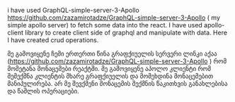 i have used GraphQL-simple-server-3-Apollo  https://github.com/zazamirotadze/GraphQL-simple-server-3-Apollo 
( my simple apollo server) to fetch some data into the react. I have used apollo-client library to create client side of graphql and manipulate with data. 
Here I have created crud operations. 

მე გამოვიყენე ჩემი ერთერთი წინა გრაფქიუელის სერვერი ლინკი აქაა (https://github.com/zazamirotadze/GraphQL-simple-server-3-Apollo ) რომ მომეტანა მონაცემები რეაქტში. 
მე გამოვიყენე აპოლო კლიენტი რომ შემექმნა კლიენტის მხარე გრაფქიუელის და მომეხდინა მონაცემებით მანიპულირება. არ მე შევქმენი მონაცემის შექმნის წაკითხვის განახლებისა 
და წაშლის ოპერაციები. 
